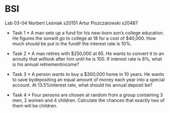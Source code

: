 # BSI
Lab 03-04
Norbert Leśniak s20151
Artur Piszczatowski s20487

* Task 1 *
A man sets up a fund for his new-born son’s college education. He figures the sonwill go to college at 18 for a cost of $40,000. How much should be put in the fundif the interest rate is 10%.

* Task 2 *
A man retires with $250,000 at 65. He wants to convert it to an annuity that willlook after him until he is 100. If interest rate is 8%, what is his annual retirementincome?

* Task 3 *
A person wants to buy a $300,000 home in 10 years. He wants to save bydepositing an equal amount of money each year into a special account. At 13.5%interest rate, what should his annual deposit be?

* Task 4 *
Four persons are  chosen at random from a group containing 3  men, 2  women and  4  children. Calculate the chances that exactly two of them will be children.
